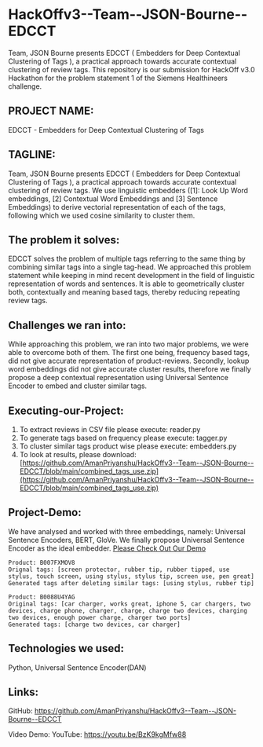 # HackOffv3--Team--JSON-Bourne--EDCCT

Team, JSON Bourne presents EDCCT ( Embedders for Deep Contextual Clustering of Tags ), a practical approach towards accurate contextual clustering of review tags. This repository is our submission for HackOff v3.0 Hackathon for the problem statement 1 of the Siemens Healthineers challenge.

## PROJECT NAME:

EDCCT - Embedders for Deep Contextual Clustering of Tags

## TAGLINE: 

Team, JSON Bourne presents EDCCT ( Embedders for Deep Contextual Clustering of Tags ), a practical approach towards accurate contextual clustering of review tags. We use linguistic embedders ([1]: Look Up Word embeddings, [2] Contextual Word Embeddings and [3] Sentence Embeddings) to derive vectorial representation of each of the tags, following which we used cosine similarity to cluster them.

## The problem it solves:

EDCCT solves the problem of multiple tags referring to the same thing by combining similar tags into a single tag-head. We approached this problem statement while keeping in mind recent development in the field of linguistic representation of words and sentences. It is able to geometrically cluster both, contextually and meaning based tags, thereby reducing repeating review tags.

## Challenges we ran into:

While approaching this problem, we ran into two major problems, we were able to overcome both of them. The first one being, frequency based tags, did not give accurate representation of product-reviews. Secondly, lookup word embeddings did not give accurate cluster results, therefore we finally propose a deep contextual representation using Universal Sentence Encoder to embed and cluster similar tags.

## Executing-our-Project:

1. To extract reviews in CSV file please execute: reader.py
2. To generate tags based on frequency please execute: tagger.py
3. To cluster similar tags product wise please execute: embedders.py
4. To look at results, please download: [https://github.com/AmanPriyanshu/HackOffv3--Team--JSON-Bourne--EDCCT/blob/main/combined_tags_use.zip](https://github.com/AmanPriyanshu/HackOffv3--Team--JSON-Bourne--EDCCT/blob/main/combined_tags_use.zip)


## Project-Demo:

We have analysed and worked with three embeddings, namely: Universal Sentence Encoders, BERT, GloVe. We finally propose Universal Sentence Encoder as the ideal embedder.
[Please Check Out Our Demo](https://github.com/AmanPriyanshu/HackOffv3--Team--JSON-Bourne--EDCCT/blob/main/Final%20Tags%20Generated%20Examples.pdf)

```console
Product: B007FXMOV8
Orignal tags: [screen protector, rubber tip, rubber tipped, use stylus, touch screen, using stylus, stylus tip, screen use, pen great]
Generated tags after deleting similar tags: [using stylus, rubber tip]

Product: B0088U4YAG
Original tags: [car charger, works great, iphone 5, car chargers, two devices, charge phone, charger, charge, charge two devices, charging two devices, enough power charge, charger two ports]
Generated tags: [charge two devices, car charger]
```

## Technologies we used:

Python, Universal Sentence Encoder(DAN)

## Links:

GitHub: https://github.com/AmanPriyanshu/HackOffv3--Team--JSON-Bourne--EDCCT

Video Demo: 
YouTube: https://youtu.be/BzK9kgMfw88

